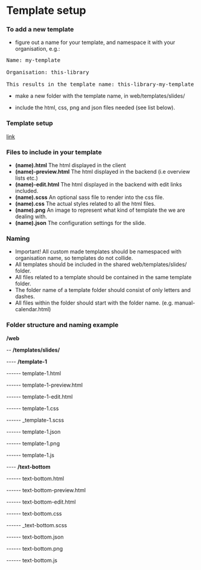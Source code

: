 Template setup
=============


### To add a new template
* figure out a name for your template, and namespace it with your organisation, e.g.:
<pre>
Name: my-template

Organisation: this-library

This results in the template name: this-library-my-template
</pre>

* make a new folder with the template name, in web/templates/slides/

* include the html, css, png and json files needed (see list below).

### Template setup
[link](IK3-templates.pdf)


### Files to include in your template
* **(name).html**  The html displayed in the client
* **(name)-preview.html**  The html displayed in the backend (i.e overview lists etc.)
* **(name)-edit.html**  The html displayed in the backend with edit links included.
* **(name).scss**  An optional sass file to render into the css file.
* **(name).css**  The actual styles related to all the html files.
* **(name).png**  An image to represent what kind of template the we are dealing with.
* **(name).json**  The configuration settings for the slide.


### Naming
* Important! All custom made templates should be namespaced with organisation name, so templates do not collide.
* All templates should be included in the shared web/templates/slides/ folder.
* All files related to a template should be contained in the same template folder.
* The folder name of a template folder should consist of only letters and dashes.
* All files within the folder should start with the folder name. (e.g. manual-calendar.html)


### Folder structure and naming example

**/web**

-- **/templates/slides/**

---- **/template-1**

------ template-1.html

------ template-1-preview.html

------ template-1-edit.html

------ template-1.css

------ _template-1.scss

------ template-1.json

------ template-1.png

------ template-1.js

---- **/text-bottom**

------ text-bottom.html

------ text-bottom-preview.html

------ text-bottom-edit.html

------ text-bottom.css

------ _text-bottom.scss

------ text-bottom.json

------ text-bottom.png

------ text-bottom.js